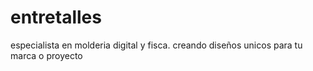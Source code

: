 # entretalles
especialista en molderia digital y fisca. creando diseños unicos para tu marca o proyecto
